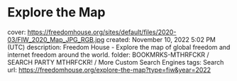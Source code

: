 # Explore the Map

cover: https://freedomhouse.org/sites/default/files/2020-03/FIW_2020_Map_JPG_RGB.jpg
created: November 10, 2022 5:02 PM (UTC)
description: Freedom House - Explore the map of global freedom and internet freedom around the world.
folder: BOOKMRKS-MTHRFCKR / SEARCH PARTY MTHRFCKR! / More Custom Search Engines
tags: Search
url: https://freedomhouse.org/explore-the-map?type=fiw&year=2022